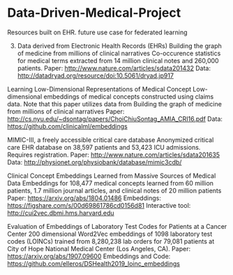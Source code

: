 # Data-Driven-Medical-Project
Resources built on EHR. future use case for federated learning

3. Data derived from Electronic Health Records (EHRs)
Building the graph of medicine from millions of clinical narratives
Co-occurence statistics for medical terms extracted from 14 million clinical notes and 260,000 patients.
Paper: http://www.nature.com/articles/sdata201432
Data: http://datadryad.org/resource/doi:10.5061/dryad.jp917

Learning Low-Dimensional Representations of Medical Concept
Low-dimensional embeddings of medical concepts constructed using claims data. Note that this paper utilizes data from Building the graph of medicine from millions of clinical narratives
Paper: http://cs.nyu.edu/~dsontag/papers/ChoiChiuSontag_AMIA_CRI16.pdf
Data: https://github.com/clinicalml/embeddings

MIMIC-III, a freely accessible critical care database
Anonymized critical care EHR database on 38,597 patients and 53,423 ICU admissions. Requires registration.
Paper: http://www.nature.com/articles/sdata201635
Data: http://physionet.org/physiobank/database/mimic3cdb/

Clinical Concept Embeddings Learned from Massive Sources of Medical Data
Embeddings for 108,477 medical concepts learned from 60 million patients, 1.7 million journal articles, and clinical notes of 20 million patients
Paper: https://arxiv.org/abs/1804.01486
Embeddings:  https://figshare.com/s/00d69861786cd0156d81
Interactive tool: http://cui2vec.dbmi.hms.harvard.edu

Evaluation of Embeddings of Laboratory Test Codes for Patients at a Cancer Center
200 dimensional Word2Vec embeddings of 1098 laboratory test codes (LOINCs) trained from 8,280,238 lab orders for 79,081 patients at City of Hope National Medical Center (Los Angeles, CA).
Paper: https://arxiv.org/abs/1907.09600
Embeddings and Code: https://github.com/elleros/DSHealth2019_loinc_embeddings



